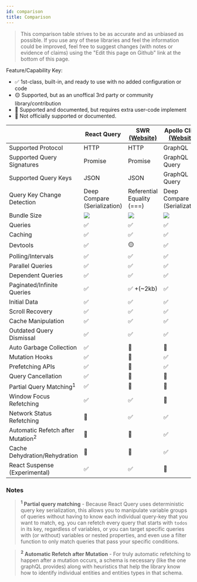 ```yaml
---
id: comparison
title: Comparison
---
```


> This comparison table strives to be as accurate and as unbiased as possible. If you use any of these libraries and feel the information could be improved, feel free to suggest changes (with notes or evidence of claims) using the "Edit this page on Github" link at the bottom of this page.

Feature/Capability Key:

- ✅ 1st-class, built-in, and ready to use with no added configuration or code
- 🟡 Supported, but as an unoffical 3rd party or community library/contribution
- 🔶 Supported and documented, but requires extra user-code implement
- 🛑 Not officially supported or documented.

|                                              | React Query                            | SWR [(Website)](https://github.com/vercel/swr) | Apollo Client [(Website)](https://github.com/apollographql/apollo-client) |
| -------------------------------------------- | -------------------------------------- | ---------------------------------------------- | ------------------------------------------------------------------------- |
| Supported Protocol                           | HTTP                                   | HTTP                                           | GraphQL                                                                   |
| Supported Query Signatures                   | Promise                                | Promise                                        | GraphQL Query                                                             |
| Supported Query Keys                         | JSON                                   | JSON                                           | GraphQL Query                                                             |
| Query Key Change Detection                   | Deep Compare (Serialization)           | Referential Equality (===)                     | Deep Compare (Serialization)                                                |
| Bundle Size                                  | [![][bp-react-query]][bpl-react-query] | [![][bp-swr]][bpl-swr]                         | [![][bp-apollo]][bpl-apollo]                                              |
| Queries                                      | ✅                                     | ✅                                             | ✅                                                                        |
| Caching                                      | ✅                                     | ✅                                             | ✅                                                                        |
| Devtools                                     | ✅                                     | 🟡                                             | ✅                                                                        |
| Polling/Intervals                            | ✅                                     | ✅                                             | ✅                                                                        |
| Parallel Queries                             | ✅                                     | ✅                                             | ✅                                                                        |
| Dependent Queries                            | ✅                                     | ✅                                             | ✅                                                                        |
| Paginated/Infinite Queries                   | ✅                                     | ✅ +(~2kb)                                     | ✅                                                                        |
| Initial Data                                 | ✅                                     | ✅                                             | ✅                                                                        |
| Scroll Recovery                              | ✅                                     | ✅                                             | ✅                                                                        |
| Cache Manipulation                           | ✅                                     | ✅                                             | ✅                                                                        |
| Outdated Query Dismissal                     | ✅                                     | ✅                                             | ✅                                                                        |
| Auto Garbage Collection                      | ✅                                     | 🛑                                             | 🛑                                                                        |
| Mutation Hooks                               | ✅                                     | 🛑                                             | ✅                                                                        |
| Prefetching APIs                             | ✅                                     | 🔶                                             | ✅                                                                        |
| Query Cancellation                           | ✅                                     | 🛑                                             | 🛑                                                                        |
| Partial Query Matching<sup>1</sup>           | ✅                                     | 🛑                                             | 🛑                                                                        |
| Window Focus Refetching                      | ✅                                     | ✅                                             | 🛑                                                                        |
| Network Status Refetching                    | 🛑                                     | ✅                                             | ✅                                                                        |
| Automatic Refetch after Mutation<sup>2</sup> | 🔶                                     | 🔶                                             | ✅                                                                        |
| Cache Dehydration/Rehydration                | 🛑                                     | 🛑                                             | ✅                                                                        |
| React Suspense (Experimental)                | ✅                                     | ✅                                             | 🛑                                                                        |

### Notes

> **<sup>1</sup> Partial query matching** - Because React Query uses deterministic query key serialization, this allows you to manipulate variable groups of queries without having to know each individual query-key that you want to match, eg. you can refetch every query that starts with `todos` in its key, regardless of variables, or you can target specific queries with (or without) variables or nested properties, and even use a filter function to only match queries that pass your specific conditions.

> **<sup>2</sup> Automatic Refetch after Mutation** - For truly automatic refetching to happen after a mutation occurs, a schema is necessary (like the one graphQL provides) along with heuristics that help the library know how to identify individual entities and entities types in that schema.

[bp-react-query]: https://badgen.net/bundlephobia/minzip/react-query?label=%20
[bp-swr]: https://badgen.net/bundlephobia/minzip/swr?label=%20
[bp-apollo]: https://badgen.net/bundlephobia/minzip/@apollo/client?label=%20
[bpl-react-query]: https://bundlephobia.com/result?p=react-query
[bpl-swr]: https://bundlephobia.com/result?p=swr
[bpl-apollo]: https://bundlephobia.com/result?p=@apollo/client
